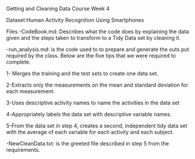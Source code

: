 Getting and Cleaning Data Course Week 4  

Dataset:Human Activity Recognition Using Smartphones

Files
-CodeBook.md: Describes what the code does by explaining the data given and the steps taken to transform to a Tidy Data set by cleaning it.


-run_analysis.md: is the code used to to prepare and generate the outs put required by the class. Below are the five tips that we were required to complete.

1- Merges the training and the test sets to create one data set.

2-Extracts only the measurements on the mean and standard deviation for each measurement.

3-Uses descriptive activity names to name the activities in the data set

4-Appropriately labels the data set with descriptive variable names.

5-From the data set in step 4, creates a second, independent tidy data set with the average of each variable for each activity and each subject.



-NewCleanData.txt: is the greeted file described in step 5 from the requirements. 
